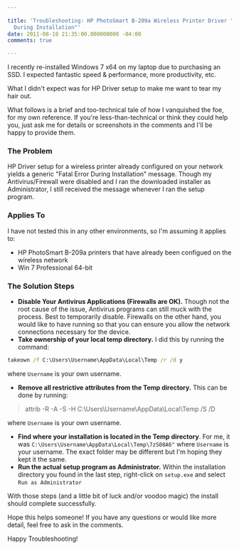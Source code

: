 ```yaml
---
 
title: 'Troubleshooting: HP PhotoSmart B-209a Wireless Printer Driver "Fatal Error
  During Installation"'
date: 2011-08-18 21:35:00.000000000 -04:00
comments: true

---
```

I recently re-installed Windows 7 x64 on my laptop due to purchasing an SSD. I expected fantastic speed &amp; performance, more productivity, etc.

What I didn't expect was for HP Driver setup to make me want to tear my hair out.

What follows is a brief and too-technical tale of how I vanquished the foe, for my own reference. If you're less-than-technical or think they could help you, just ask me for details or screenshots in the comments and I'll be happy to provide them.

### The Problem

HP Driver setup for a wireless printer already configured on your network yields a generic "Fatal Error During Installation" message. Though my Antivirus/Firewall were disabled and I ran the downloaded installer as Administrator, I still received the message whenever I ran the setup program.

### Applies To

I have not tested this in any other environments, so I'm assuming it applies to:

* HP PhotoSmart B-209a printers that have already been configued on the wireless network
* Win 7 Professional 64-bit

### The Solution Steps

* **Disable Your Antivirus Applications (Firewalls are OK).** Though not the root cause of the issue, Antivirus programs can still muck with the process. Best to temporarily disable. Firewalls on the other hand, you would like to have running so that you can ensure you allow the network connections necessary for the device.
* **Take ownership of your local temp directory.** I did this by running the command:

```cmd
takeown /f C:\Users\Username\AppData\Local\Temp /r /d y
```

where `Username` is your own username.

* **Remove all restrictive attributes from the Temp directory.** This can be done by running:

>attrib -R -A -S -H C:\Users\Username\AppData\Local\Temp /S /D

where `Username` is your own username.

* **Find where your installation is located in the Temp directory**. For me, it was `C:\Users\Username\AppData\Local\Temp\7zS08A6"` where `Username` is your username. The exact folder may be different but I'm hoping they kept it the same.
* **Run the actual setup program as Administrator.** Within the installation directory you found in the last step, right-click on `setup.exe` and select `Run as Administrator`

With those steps (and a little bit of luck and/or voodoo magic) the install should complete successfully.

Hope this helps someone! If you have any questions or would like more detail, feel free to ask in the comments.

Happy Troubleshooting!
